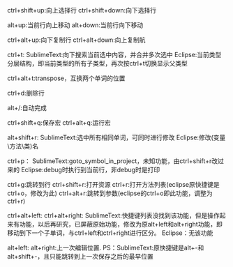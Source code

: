 
ctrl+shift+up:向上选择行
ctrl+shift+down:向下选择行

alt+up:当前行向上移动
alt+down:当前行向下移动

ctrl+alt+up:向下复制行
ctrl+alt+down:向上复制航

ctrl+t:
	SublimeText:向下搜索当前选中内容，并合并多次选中
	Eclipse:当前类型分层结构，即当前类型的所有子类型，再次按ctrl+t切换显示父类型

ctrl+alt+t:transpose，互换两个单词的位置

ctrl+d:删除行

alt+/:自动完成

ctrl+shift+q:保存宏
ctrl+alt+q:运行宏

alt+shift+r:
	SublimeText:选中所有相同单词，可同时进行修改
	Eclipse:修改(变量\方法\类)名

ctrl+p：
	SublimeText:goto_symbol_in_project，未知功能，由ctrl+shift+r改过来的
	Eclipse:debug时执行到当前行，非debug时是打印

ctrl+g:跳转到行
ctrl+shift+r:打开资源
ctrl+r:打开方法列表(eclipse原快捷键是ctrl+o，修改为此)
ctrl+alt+r:跳转到参数(eclipse的ctrl+o即此功能，调整为ctrl+r)


ctrl+alt+left:
ctrl+alt+right:
	SublimeText:快捷键列表没找到该功能，但是操作起来有功能，以后再研究，已屏蔽原始功能，修改为原alt+left和alt+right功能，即移动到下一个子单词，与ctrl+left和ctrl+right进行区分。
	Eclipse：无该功能

alt+left:
alt+right:上一次编辑位置.
	PS：SublimeText:原快捷键是alt+-和alt+shift+-，且只能跳转到上一次保存之后的最早位置
